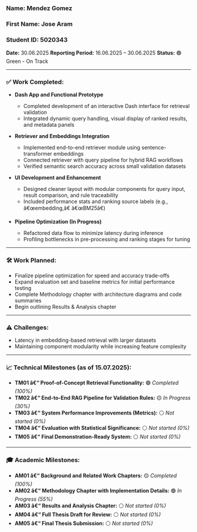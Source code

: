 ### **Name:** Mendez Gomez
### **First Name:** Jose Aram
### **Student ID:** 5020343
**Date:** 30.06.2025
**Reporting Period:** 16.06.2025 – 30.06.2025
**Status:** 🟢 Green - On Track

---

### ✅ Work Completed:

* **Dash App and Functional Prototype**

  * Completed development of an interactive Dash interface for retrieval validation
  * Integrated dynamic query handling, visual display of ranked results, and metadata panels

* **Retriever and Embeddings Integration**

  * Implemented end-to-end retriever module using sentence-transformer embeddings
  * Connected retriever with query pipeline for hybrid RAG workflows
  * Verified semantic search accuracy across small validation datasets

* **UI Development and Enhancement**

  * Designed cleaner layout with modular components for query input, result comparison, and rule traceability
  * Included performance stats and ranking source labels (e.g., â€œembedding,â€ â€œBM25â€)

* **Pipeline Optimization (In Progress)**

  * Refactored data flow to minimize latency during inference
  * Profiling bottlenecks in pre-processing and ranking stages for tuning

---

### 🛠 Work Planned:

* Finalize pipeline optimization for speed and accuracy trade-offs
* Expand evaluation set and baseline metrics for initial performance testing
* Complete Methodology chapter with architecture diagrams and code summaries
* Begin outlining Results & Analysis chapter

---

### ⚠️ Challenges:

* Latency in embedding-based retrieval with larger datasets
* Maintaining component modularity while increasing feature complexity

---

### 📈 Technical Milestones (as of 15.07.2025):

* **TM01 â€“ Proof-of-Concept Retrieval Functionality:** 🟢 *Completed (100%)*
* **TM02 â€“ End-to-End RAG Pipeline for Validation Rules:** 🟡 *In Progress (30%)*
* **TM03 â€“ System Performance Improvements (Metrics):** ⚪ *Not started (0%)*
* **TM04 â€“ Evaluation with Statistical Significance:** ⚪ *Not started (0%)*
* **TM05 â€“ Final Demonstration-Ready System:** ⚪ *Not started (0%)*

---

### 🎓 Academic Milestones:

* **AM01 â€“ Background and Related Work Chapters:** 🟡 *Completed (100%)*
* **AM02 â€“ Methodology Chapter with Implementation Details:** 🟢 *In Progress (55%)*
* **AM03 â€“ Results and Analysis Chapter:** ⚪ *Not started (0%)*
* **AM04 â€“ Full Thesis Draft for Review:** ⚪ *Not started (0%)*
* **AM05 â€“ Final Thesis Submission:** ⚪ *Not started (0%)*